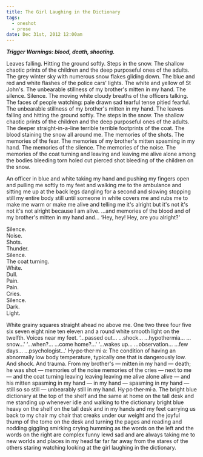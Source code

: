 ```yaml
---
title: The Girl Laughing in the Dictionary
tags:
  - oneshot
  - prose
date: Dec 31st, 2012 12:00am
---
```


___Trigger Warnings: blood, death, shooting.___

Leaves falling. Hitting the ground softly. Steps in the snow. The shallow chaotic prints of the children and the deep purposeful ones of the adults. The grey winter sky with numerous snow flakes gliding down. The blue and red and white flashes of the police cars' lights. The white and yellow of St John's. The unbearable stillness of my brother's mitten in my hand. The silence. Silence. The moving white cloudy breaths of the officers talking. The faces of people watching: pale drawn sad tearful tense pitied fearful. The unbearable stillness of my brother's mitten in my hand. The leaves falling and hitting the ground softly. The steps in the snow. The shallow chaotic prints of the children and the deep purposeful ones of the adults. The deeper straight-in-a-line terrible terrible footprints of the coat. The blood staining the snow all around me. The memories of the shots. The memories of the fear. The memories of my brother's mitten spasming in my hand. The memories of the silence. The memories of the noise. The memories of the coat turning and leaving and leaving me alive alone among the bodies bleeding torn holed cut pierced shot bleeding of the children on the snow.


An officer in blue and white taking my hand and pushing my fingers open and pulling me softly to my feet and walking me to the ambulance and sitting me up at the back legs dangling for a second and slowing stopping still my entire body still until someone in white covers me and rubs me to make me warm or make me alive and telling me it's alright but it's not it's not it's not alright because I am alive. …and memories of the blood and of my brother's mitten in my hand and… ‘Hey, hey! Hey, are you alright?'


Silence.  
Noise.  
Shots.  
Thunder.  
Silence.  
The coat turning.  
White.  
Dull.  
Pain.  
Pain.  
Cries.  
Silence.  
Dark.  
Light.


White grainy squares straight ahead no above me. One two three four five six seven eight nine ten eleven and a round white smooth light on the twelfth. Voices near my feet. ‘…passed out… …shock… …hypothermia… …snow…' ‘…when?… …come home?…' ‘…wakes up… …observation… …few days… …psychologist…' Hy·po·ther·mi·a: The condition of having an abnormally low body temperature, typically one that is dangerously low. And shock. And trauma. From my brother's — mitten in my hand — death; he was shot — memories of the noise memories of the cries — next to me — and the coat turning leaving leaving leaving me alive alone alive — and his mitten spasming in my hand — in my hand — spasming in my hand — still so so still — unbearably still in my hand. Hy·po·ther·mi·a. The bright blue dictionary at the top of the shelf and the same at home on the tall desk and me standing up whenever idle and walking to the dictionary bright blue heavy on the shelf on the tall desk and in my hands and my feet carrying us back to my chair my chair that creaks under our weight and the joyful thump of the tome on the desk and turning the pages and reading and nodding giggling smirking crying humming as the words on the left and the words on the right are complex funny lewd sad and are always taking me to new worlds and places in my head far far far away from the stares of the others staring watching looking at the girl laughing in the dictionary.
